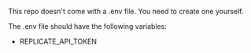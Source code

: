 This repo doesn't come with a .env file. You need to create one yourself.

The .env file should have the following variables:

- REPLICATE_API_TOKEN
